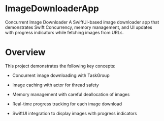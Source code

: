 # ImageDownloaderApp
Concurrent Image Downloader
A SwiftUI-based image downloader app that demonstrates Swift Concurrency, memory management, and UI updates with progress indicators while fetching images from URLs.


# Overview
This project demonstrates the following key concepts:

* Concurrent image downloading with TaskGroup

* Image caching with actor for thread safety

* Memory management with careful deallocation of images

* Real-time progress tracking for each image download

* SwiftUI integration to display images with progress indicators
